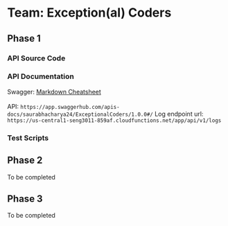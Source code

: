 # Team: Exception(al) Coders
## Phase 1
### API Source Code
### API Documentation
Swagger: 
 <a href="https://github.com/adam-p/markdown-here/wiki/Markdown-Cheatsheet" target="_blank">Markdown Cheatsheet</a>
 <br></br>
API: ```https://app.swaggerhub.com/apis-docs/saurabhacharya24/ExceptionalCoders/1.0.0#/```
Log endpoint url: ```https://us-central1-seng3011-859af.cloudfunctions.net/app/api/v1/logs```
### Test Scripts
## Phase 2
To be completed
## Phase 3
To be completed
